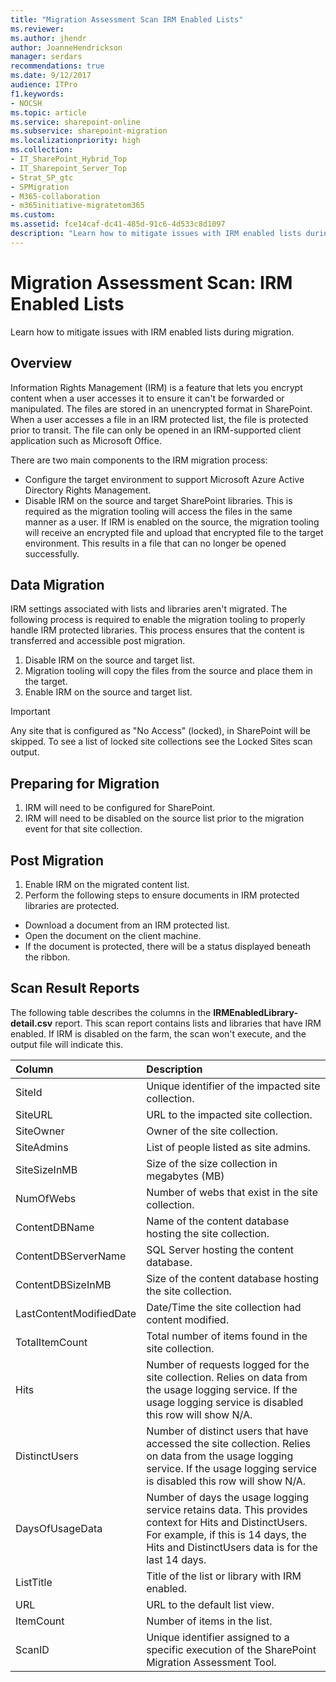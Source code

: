 ```yaml
---
title: "Migration Assessment Scan IRM Enabled Lists"
ms.reviewer: 
ms.author: jhendr
author: JoanneHendrickson
manager: serdars
recommendations: true
ms.date: 9/12/2017
audience: ITPro
f1.keywords:
- NOCSH
ms.topic: article
ms.service: sharepoint-online
ms.subservice: sharepoint-migration
ms.localizationpriority: high
ms.collection:
- IT_SharePoint_Hybrid_Top
- IT_Sharepoint_Server_Top
- Strat_SP_gtc
- SPMigration
- M365-collaboration
- m365initiative-migratetom365
ms.custom:
ms.assetid: fce14caf-dc41-485d-91c6-4d533c8d1097
description: "Learn how to mitigate issues with IRM enabled lists during migration."
---
```


# Migration Assessment Scan: IRM Enabled Lists

Learn how to mitigate issues with IRM enabled lists during migration.
  
## Overview

Information Rights Management (IRM) is a feature that lets you encrypt content when a user accesses it to ensure it can't be forwarded or manipulated. The files are stored in an unencrypted format in SharePoint. When a user accesses a file in an IRM protected list, the file is protected prior to transit. The file can only be opened in an IRM-supported client application such as Microsoft Office.
  
There are two main components to the IRM migration process:
  
- Configure the target environment to support Microsoft Azure Active Directory Rights Management.  
- Disable IRM on the source and target SharePoint libraries. This is required as the migration tooling will access the files in the same manner as a user. If IRM is enabled on the source, the migration tooling will receive an encrypted file and upload that encrypted file to the target environment. This results in a file that can no longer be opened successfully.
    
## Data Migration

IRM settings associated with lists and libraries aren't migrated. The following process is required to enable the migration tooling to properly handle IRM protected libraries. This process ensures that the content is transferred and accessible post migration.
  
1. Disable IRM on the source and target list.
2. Migration tooling will copy the files from the source and place them in the target.
3. Enable IRM on the source and target list.
    
> [!IMPORTANT]
> Any site that is configured as "No Access" (locked), in SharePoint will be skipped. To see a list of locked site collections see the Locked Sites scan output. 
  
## Preparing for Migration

1. IRM will need to be configured for SharePoint.   
2. IRM will need to be disabled on the source list prior to the migration event for that site collection.
    
## Post Migration

1. Enable IRM on the migrated content list.
2. Perform the following steps to ensure documents in IRM protected libraries are protected.

- Download a document from an IRM protected list.
- Open the document on the client machine.
- If the document is protected, there will be a status displayed beneath the ribbon.
    
## Scan Result Reports

The following table describes the columns in the **IRMEnabledLibrary-detail.csv** report. This scan report contains lists and libraries that have IRM enabled. If IRM is disabled on the farm, the scan won't execute, and the output file will indicate this. 
  
|**Column**|**Description**|
|:-----|:-----|
|SiteId   |Unique identifier of the impacted site collection.   |
|SiteURL   |URL to the impacted site collection.   |
|SiteOwner   |Owner of the site collection.   |
|SiteAdmins   |List of people listed as site admins.   |
|SiteSizeInMB   |Size of the size collection in megabytes (MB) |
|NumOfWebs   |Number of webs that exist in the site collection.   |
|ContentDBName   |Name of the content database hosting the site collection.   |
|ContentDBServerName   |SQL Server hosting the content database.   |
|ContentDBSizeInMB   |Size of the content database hosting the site collection.   |
|LastContentModifiedDate   |Date/Time the site collection had content modified.   |
|TotalItemCount   |Total number of items found in the site collection.   |
|Hits   |Number of requests logged for the site collection. Relies on data from the usage logging service. If the usage logging service is disabled this row will show N/A.   |
|DistinctUsers   |Number of distinct users that have accessed the site collection. Relies on data from the usage logging service. If the usage logging service is disabled this row will show N/A.   |
|DaysOfUsageData   |Number of days the usage logging service retains data. This provides context for Hits and DistinctUsers. For example, if this is 14 days, the Hits and DistinctUsers data is for the last 14 days.   |
|ListTitle   |Title of the list or library with IRM enabled.   |
|URL   |URL to the default list view.   |
|ItemCount   |Number of items in the list.   |
|ScanID   |Unique identifier assigned to a specific execution of the SharePoint Migration Assessment Tool.   |